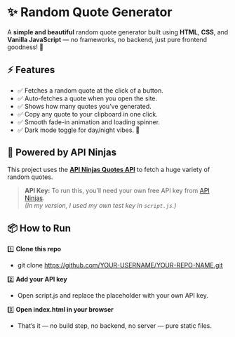 # ✨ Random Quote Generator

A **simple and beautiful** random quote generator built using **HTML**, **CSS**, and **Vanilla JavaScript** — no frameworks, no backend, just pure frontend goodness! 🚀

## ⚡ Features

- ✅ Fetches a random quote at the click of a button.
- ✅ Auto-fetches a quote when you open the site.
- ✅ Shows how many quotes you’ve generated.
- ✅ Copy any quote to your clipboard in one click.
- ✅ Smooth fade-in animation and loading spinner.
- ✅ Dark mode toggle for day/night vibes. 🌙

## 🔗 Powered by API Ninjas

This project uses the **[API Ninjas Quotes API](https://api-ninjas.com/api/quotes)** to fetch a huge variety of random quotes.

> **API Key:** To run this, you’ll need your own free API key from [API Ninjas](https://api-ninjas.com/api/quotes).  
> _(In my version, I used my own test key in `script.js`.)_

## 📦 How to Run

1️⃣ **Clone this repo**
- git clone https://github.com/YOUR-USERNAME/YOUR-REPO-NAME.git

2️⃣ **Add your API key**
- Open script.js and replace the placeholder with your own API key.

3️⃣ **Open index.html in your browser**
- That’s it — no build step, no backend, no server — pure static files.

